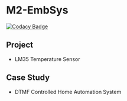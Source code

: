 # M2-EmbSys

[![Codacy Badge](https://api.codacy.com/project/badge/Grade/a3d376394aff4c2f9bf5a35787b28836)](https://app.codacy.com/gh/Vartik-Vats/M2-EmbSys?utm_source=github.com&utm_medium=referral&utm_content=Vartik-Vats/M2-EmbSys&utm_campaign=Badge_Grade_Settings)

## Project
-   LM35 Temperature Sensor
## Case Study
-   DTMF Controlled Home Automation System 

